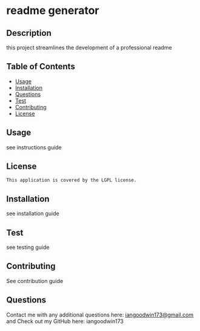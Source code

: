 # readme generator

  ## Description
  this project streamlines the development of a professional readme

  ## Table of Contents
  - [Usage](#usage)
  - [Installation](#installation)
  - [Questions](#questions)
  - [Test](#Test)
  - [Contributing](#contributing)
  - [License](#License)
  
  
  ## Usage
  see instructions guide

  ## License
    This application is covered by the LGPL license.

  ## Installation
  see installation guide

  ## Test
  see testing guide

  ## Contributing
  See contribution guide

  ## Questions
  Contact me with any additional questions here: iangoodwin173@gmail.com and 
  Check out my GitHub here: iangoodwin173

